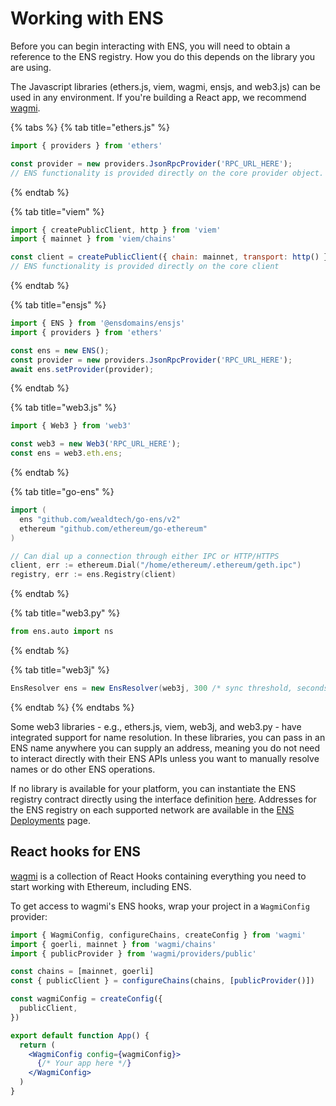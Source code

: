 # Working with ENS

Before you can begin interacting with ENS, you will need to obtain a reference to the ENS registry. How you do this depends on the library you are using.

The Javascript libraries \(ethers.js, viem, wagmi, ensjs, and web3.js\) can be used in any environment. If you're building a React app, we recommend [wagmi](#React-hooks-for-ENS).

{% tabs %}
{% tab title="ethers.js" %}
```javascript
import { providers } from 'ethers'

const provider = new providers.JsonRpcProvider('RPC_URL_HERE');
// ENS functionality is provided directly on the core provider object.
```
{% endtab %}

{% tab title="viem" %}
```javascript
import { createPublicClient, http } from 'viem'
import { mainnet } from 'viem/chains'

const client = createPublicClient({ chain: mainnet, transport: http() });
// ENS functionality is provided directly on the core client
```
{% endtab %}

{% tab title="ensjs" %}
```javascript
import { ENS } from '@ensdomains/ensjs'
import { providers } from 'ethers'

const ens = new ENS();
const provider = new providers.JsonRpcProvider('RPC_URL_HERE');
await ens.setProvider(provider);
```
{% endtab %}

{% tab title="web3.js" %}
```javascript
import { Web3 } from 'web3'

const web3 = new Web3('RPC_URL_HERE');
const ens = web3.eth.ens;
```
{% endtab %}

{% tab title="go-ens" %}
```go
import (
  ens "github.com/wealdtech/go-ens/v2"
  ethereum "github.com/ethereum/go-ethereum"
)

// Can dial up a connection through either IPC or HTTP/HTTPS
client, err := ethereum.Dial("/home/ethereum/.ethereum/geth.ipc")
registry, err := ens.Registry(client)
```
{% endtab %}

{% tab title="web3.py" %}
```python
from ens.auto import ns
```
{% endtab %}

{% tab title="web3j" %}
```java
EnsResolver ens = new EnsResolver(web3j, 300 /* sync threshold, seconds */);
```
{% endtab %}
{% endtabs %}

Some web3 libraries - e.g., ethers.js, viem, web3j, and web3.py - have integrated support for name resolution. In these libraries, you can pass in an ENS name anywhere you can supply an address, meaning you do not need to interact directly with their ENS APIs unless you want to manually resolve names or do other ENS operations.

If no library is available for your platform, you can instantiate the ENS registry contract directly using the interface definition [here](https://github.com/ensdomains/ens-contracts/blob/master/contracts/registry/ENS.sol). Addresses for the ENS registry on each supported network are available in the [ENS Deployments](../ens-deployments.md) page.

## React hooks for ENS

[wagmi](https://wagmi.sh/) is a collection of React Hooks containing everything you need to start working with Ethereum, including ENS.

To get access to wagmi's ENS hooks, wrap your project in a `WagmiConfig` provider:

```jsx
import { WagmiConfig, configureChains, createConfig } from 'wagmi'
import { goerli, mainnet } from 'wagmi/chains'
import { publicProvider } from 'wagmi/providers/public'

const chains = [mainnet, goerli]
const { publicClient } = configureChains(chains, [publicProvider()])

const wagmiConfig = createConfig({
  publicClient,
})

export default function App() {
  return (
    <WagmiConfig config={wagmiConfig}>
      {/* Your app here */}
    </WagmiConfig>
  )
}
```
